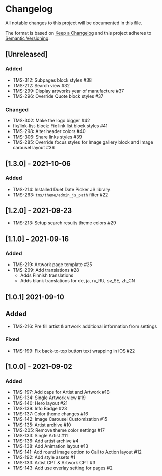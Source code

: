 # Changelog

All notable changes to this project will be documented in this file.

The format is based on [Keep a Changelog](http://keepachangelog.com/en/1.0.0/)
and this project adheres to [Semantic Versioning](http://semver.org/spec/v2.0.0.html).

## [Unreleased]

### Added

- TMS-312: Subpages block styles #38
- TMS-212: Search view #32
- TMS-299: Display artworks year of manufacture #37
- TMS-296: Override Quote block styles #37

### Changed

- TMS-302: Make the logo bigger #42
- fix/link-list-block: Fix link list block styles #41
- TMS-298: Alter header colors #40
- TMS-306: Share links styles #39
- TMS-285: Override focus styles for Image gallery block and Image carousel layout #36

## [1.3.0] - 2021-10-06

### Added

- TMS-214: Installed Duet Date Picker JS library
- TMS-263: `tms/theme/admin_js_path` filter #22

## [1.2.0] - 2021-09-23

- TMS-213: Setup search results theme colors #29

## [1.1.0] - 2021-09-16

### Added

- TMS-219: Artwork page template #25
- TMS-209: Add translations #28
    - Adds Finnish translations
    - Adds blank translations for de, ja, ru_RU, sv_SE, zh_CN

## [1.0.1] 2021-09-10

## Added

- TMS-216: Pre fill artist & artwork additional information from settings

### Fixed

- TMS-199: Fix back-to-top button text wrapping in iOS #22

## [1.0.0] - 2021-09-02

### Added

- TMS-197: Add caps for Artist and Artwork #18
- TMS-134: Single Artwork view #19
- TMS-140: Hero layout #21
- TMS-139: Info Badge #23
- TMS-137: Color theme changes #16
- TMS-142: Image Carousel Customization #15
- TMS-135: Artist archive #10
- TMS-205: Remove theme color settings #17
- TMS-133: Single Artist #11
- TMS-136: Add artist archive #4
- TMS-138: Add Animation layout #13
- TMS-141: Add round image option to Call to Action layout #12
- TMS-192: Add style assets #1
- TMS-133: Artist CPT & Artwork CPT #3
- TMS-143: Add use overlay setting for pages #2
